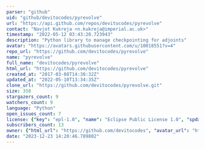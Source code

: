 ```yaml
---
parser: "github"
uid: "github/devitocodes/pyrevolve"
url: "https://api.github.com/repos/devitocodes/pyrevolve"
contact: "Navjot Kukreja <n.kukreja@imperial.ac.uk>"
timestamp: "2022-05-12 03:43:28.723943"
description: "Python library to manage checkpointing for adjoints"
avatar: "https://avatars.githubusercontent.com/u/10018551?v=4"
repo_url: "https://github.com/devitocodes/pyrevolve"
name: "pyrevolve"
full_name: "devitocodes/pyrevolve"
html_url: "https://github.com/devitocodes/pyrevolve"
created_at: "2017-03-08T14:38:32Z"
updated_at: "2022-05-10T13:34:35Z"
clone_url: "https://github.com/devitocodes/pyrevolve.git"
size: 358
stargazers_count: 9
watchers_count: 9
language: "Python"
open_issues_count: 7
license: {"key": "epl-1.0", "name": "Eclipse Public License 1.0", "spdx_id": "EPL-1.0", "url": "https://api.github.com/licenses/epl-1.0", "node_id": "MDc6TGljZW5zZTc="}
subscribers_count: 13
owner: {"html_url": "https://github.com/devitocodes", "avatar_url": "https://avatars.githubusercontent.com/u/10018551?v=4", "login": "devitocodes", "type": "Organization"}
date: "2023-12-23 14:20:46.789802"
---
```

